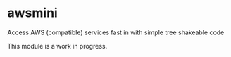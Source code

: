# awsmini
Access AWS (compatible) services fast in with simple tree shakeable code

This module is a work in progress.
